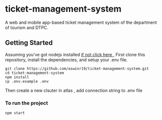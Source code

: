 # ticket-management-system
 A web and mobile app-based ticket management system of the department of tourism and DTPC. 


## Getting Started

Assuming you've got nodejs installed [ if not click here ](https://nodejs.org/en/download/current/) ,
First clone this repository, install the dependencies, and setup your .env file.

```
git clone https://github.com/aswinr19/ticket-management-system.git
cd ticket-management-system
npm install
cp .env.example .env
```

Then create a new clsuter in atlas , add connection string to .env file

### To run the project 

```
npm start
```
